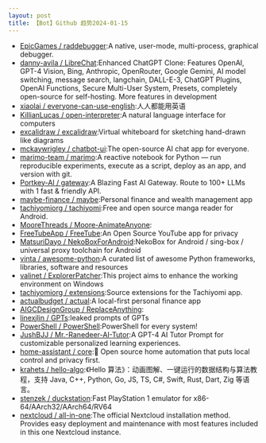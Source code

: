 ```yaml
---
layout: post
title: 【Bot】Github 趋势2024-01-15
---
```


* [EpicGames / raddebugger](https://github.com/EpicGames/raddebugger):A native, user-mode, multi-process, graphical debugger.
* [danny-avila / LibreChat](https://github.com/danny-avila/LibreChat):Enhanced ChatGPT Clone: Features OpenAI, GPT-4 Vision, Bing, Anthropic, OpenRouter, Google Gemini, AI model switching, message search, langchain, DALL-E-3, ChatGPT Plugins, OpenAI Functions, Secure Multi-User System, Presets, completely open-source for self-hosting. More features in development
* [xiaolai / everyone-can-use-english](https://github.com/xiaolai/everyone-can-use-english):人人都能用英语
* [KillianLucas / open-interpreter](https://github.com/KillianLucas/open-interpreter):A natural language interface for computers
* [excalidraw / excalidraw](https://github.com/excalidraw/excalidraw):Virtual whiteboard for sketching hand-drawn like diagrams
* [mckaywrigley / chatbot-ui](https://github.com/mckaywrigley/chatbot-ui):The open-source AI chat app for everyone.
* [marimo-team / marimo](https://github.com/marimo-team/marimo):A reactive notebook for Python — run reproducible experiments, execute as a script, deploy as an app, and version with git.
* [Portkey-AI / gateway](https://github.com/Portkey-AI/gateway):A Blazing Fast AI Gateway. Route to 100+ LLMs with 1 fast & friendly API.
* [maybe-finance / maybe](https://github.com/maybe-finance/maybe):Personal finance and wealth management app
* [tachiyomiorg / tachiyomi](https://github.com/tachiyomiorg/tachiyomi):Free and open source manga reader for Android.
* [MooreThreads / Moore-AnimateAnyone](https://github.com/MooreThreads/Moore-AnimateAnyone):
* [FreeTubeApp / FreeTube](https://github.com/FreeTubeApp/FreeTube):An Open Source YouTube app for privacy
* [MatsuriDayo / NekoBoxForAndroid](https://github.com/MatsuriDayo/NekoBoxForAndroid):NekoBox for Android / sing-box / universal proxy toolchain for Android
* [vinta / awesome-python](https://github.com/vinta/awesome-python):A curated list of awesome Python frameworks, libraries, software and resources
* [valinet / ExplorerPatcher](https://github.com/valinet/ExplorerPatcher):This project aims to enhance the working environment on Windows
* [tachiyomiorg / extensions](https://github.com/tachiyomiorg/extensions):Source extensions for the Tachiyomi app.
* [actualbudget / actual](https://github.com/actualbudget/actual):A local-first personal finance app
* [AIGCDesignGroup / ReplaceAnything](https://github.com/AIGCDesignGroup/ReplaceAnything):
* [linexjlin / GPTs](https://github.com/linexjlin/GPTs):leaked prompts of GPTs
* [PowerShell / PowerShell](https://github.com/PowerShell/PowerShell):PowerShell for every system!
* [JushBJJ / Mr.-Ranedeer-AI-Tutor](https://github.com/JushBJJ/Mr.-Ranedeer-AI-Tutor):A GPT-4 AI Tutor Prompt for customizable personalized learning experiences.
* [home-assistant / core](https://github.com/home-assistant/core):🏡 Open source home automation that puts local control and privacy first.
* [krahets / hello-algo](https://github.com/krahets/hello-algo):《Hello 算法》：动画图解、一键运行的数据结构与算法教程，支持 Java, C++, Python, Go, JS, TS, C#, Swift, Rust, Dart, Zig 等语言。
* [stenzek / duckstation](https://github.com/stenzek/duckstation):Fast PlayStation 1 emulator for x86-64/AArch32/AArch64/RV64
* [nextcloud / all-in-one](https://github.com/nextcloud/all-in-one):The official Nextcloud installation method. Provides easy deployment and maintenance with most features included in this one Nextcloud instance.
